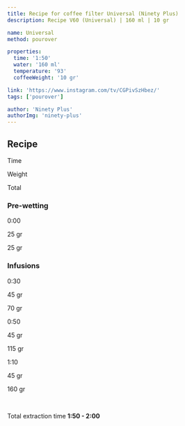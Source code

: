 ```yaml
---
title: Recipe for coffee filter Universal (Ninety Plus)
description: Recipe V60 (Universal) | 160 ml | 10 gr

name: Universal
method: pourover

properties:
  time: '1:50'
  water: '160 ml'
  temperature: '93'
  coffeeWeight: '10 gr'

link: 'https://www.instagram.com/tv/CGPivSzHbez/'
tags: ['pourover']

author: 'Ninety Plus'
authorImg: 'ninety-plus'
---
```


## Recipe


<div class="time-line">

Time

Weight

Total

</div>

### Pre-wetting

<div class="time-line">

0:00

25 gr

25 gr

</div>


### Infusions

<div class="time-line">

0:30

45 gr

70 gr

</div>

<div class="time-line">

0:50

45 gr

115 gr

</div>
<div class="time-line">

1:10

45 gr

160 gr

</div>
<br>

Total extraction time __1:50 - 2:00__

<br>

